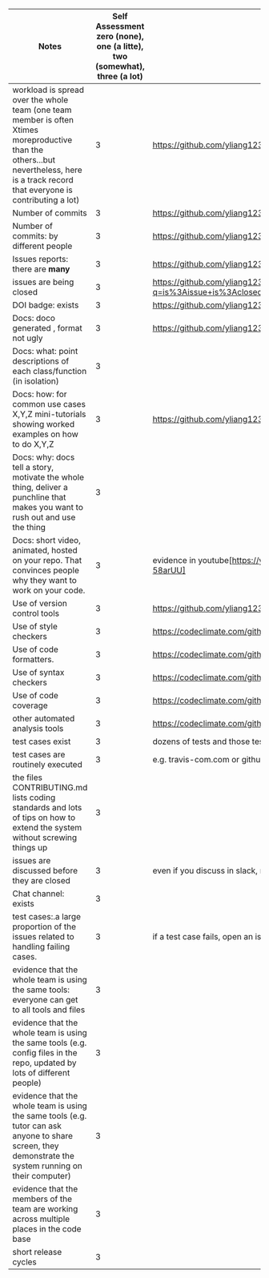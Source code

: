 
<br clear=all>

| Notes|Self Assessment  zero (none), one (a litte), two (somewhat), three (a lot)| Evidence|
|-----|--------|---------|
|workload is spread over the whole team (one team member is often Xtimes moreproductive than the others...but nevertheless, here is a track record that everyone is contributing a lot)|3|  https://github.com/yliang123/TeamFormationAssistant/graphs/commit-activity|
| Number of commits|3| https://github.com/yliang123/TeamFormationAssistant/graphs/commit-activity|
| Number of commits: by different people|3|https://github.com/yliang123/TeamFormationAssistant/graphs/commit-activity|
| Issues reports: there are **many**| 3| https://github.com/yliang123/TeamFormationAssistant/issues |
|  issues are being  closed|3 |https://github.com/yliang123/TeamFormationAssistant/issues?q=is%3Aissue+is%3Aclosed|
| DOI badge: exists |3 | https://github.com/yliang123/TeamFormationAssistant#readme|
|Docs: doco generated , format not ugly |3|https://github.com/yliang123/TeamFormationAssistant/tree/master/docs|
|Docs: what: point descriptions of each class/function (in isolation) |3| |
|Docs: how: for common use cases X,Y,Z mini-tutorials showing worked examples on how to do X,Y,Z|3|https://github.com/yliang123/TeamFormationAssistant/blob/master/docs/API_instruction|
|Docs: why: docs tell a story, motivate the whole thing, deliver a punchline that makes you want to rush out and use the thing| 3| |
|Docs: short video, animated, hosted on your repo. That convinces people why they want to work on your code.|3 | evidence in youtube[https://youtu.be/WLMfi0sLFsA] and [https://youtu.be/Xtcq-58arUU] |
| Use of version control tools| 3|https://github.com/yliang123/TeamFormationAssistant |
|Use of  style checkers |3 |https://codeclimate.com/github/yliang123/TeamFormationAssistant| 
| Use of code  formatters. | 3|https://codeclimate.com/github/yliang123/TeamFormationAssistant|
| Use of syntax checkers| 3 |https://codeclimate.com/github/yliang123/TeamFormationAssistant|
| Use of code coverage | 3|https://codeclimate.com/github/yliang123/TeamFormationAssistant|
| other automated analysis tools| 3|https://codeclimate.com/github/yliang123/TeamFormationAssistant|
| test cases exist|3|dozens of tests and those test cases are more than 30% of the  code base|
| test cases are routinely executed|3 |e.g. travis-com.com or github actions or something|
 | the files CONTRIBUTING.md lists coding standards and lots of tips on how to extend the system without screwing things up| 3| |
| issues are discussed before they are closed| 3| even if you discuss in slack, need a sumamry statement here|
| Chat channel: exists| 3| |
| test cases:.a large proportion of the issues related to handling failing cases.|3|if a test case fails, open an issue and fix it|
| evidence that the whole team is using the same tools: everyone can get to all tools and files| 3| |
| evidence that the whole team is using the same tools (e.g. config files in the repo, updated by lots of different people)| 3| |
| evidence that the whole team is using the same tools (e.g. tutor can ask anyone to share screen, they demonstrate the system running on their computer)| 3| |
| evidence that the members of the team are working across multiple places in the code base| 3| |
|short release cycles |  3||
